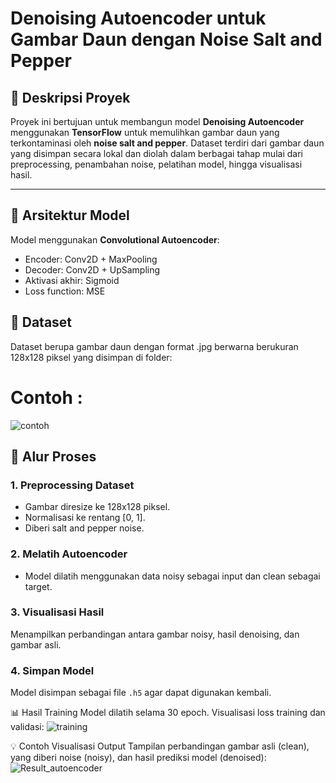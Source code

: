 # Denoising Autoencoder untuk Gambar Daun dengan Noise Salt and Pepper

## 📌 Deskripsi Proyek
Proyek ini bertujuan untuk membangun model **Denoising Autoencoder** menggunakan **TensorFlow** untuk memulihkan gambar daun yang terkontaminasi oleh **noise salt and pepper**. Dataset terdiri dari gambar daun yang disimpan secara lokal dan diolah dalam berbagai tahap mulai dari preprocessing, penambahan noise, pelatihan model, hingga visualisasi hasil.

---

## 🧱 Arsitektur Model
Model menggunakan **Convolutional Autoencoder**:
- Encoder: Conv2D + MaxPooling
- Decoder: Conv2D + UpSampling
- Aktivasi akhir: Sigmoid
- Loss function: MSE

## 🧱 Dataset
Dataset berupa gambar daun dengan format .jpg berwarna berukuran 128x128 piksel yang disimpan di folder:
# Contoh :
![contoh](https://github.com/user-attachments/assets/d9436862-e410-445d-a4e9-89d97c34e4e3)

## 🔄 Alur Proses

### 1. Preprocessing Dataset
- Gambar diresize ke 128x128 piksel.
- Normalisasi ke rentang [0, 1].
- Diberi salt and pepper noise.


### 2. Melatih Autoencoder
- Model dilatih menggunakan data noisy sebagai input dan clean sebagai target.


### 3. Visualisasi Hasil
Menampilkan perbandingan antara gambar noisy, hasil denoising, dan gambar asli.


### 4. Simpan Model
Model disimpan sebagai file `.h5` agar dapat digunakan kembali.


📊 Hasil Training
Model dilatih selama 30 epoch. Visualisasi loss training dan validasi:
![training](https://github.com/user-attachments/assets/2dd48d71-9773-4cd4-88f3-e2d1b7598c2b)

💡 Contoh Visualisasi Output
Tampilan perbandingan gambar asli (clean), yang diberi noise (noisy), dan hasil prediksi model (denoised):
![Result_autoencoder](https://github.com/user-attachments/assets/4d91cb5c-0297-4d47-a914-fed2df14c303)

